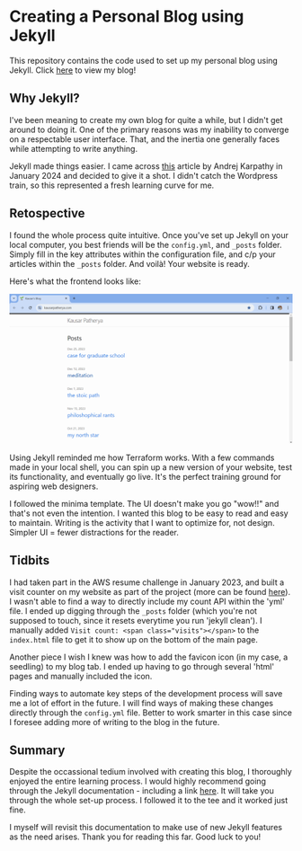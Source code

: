 # Creating a Personal Blog using Jekyll

This repository contains the code used to set up my personal blog using Jekyll. Click [here](https://kausarpatherya.com/) to view my blog!

## Why Jekyll?

I've been meaning to create my own blog for quite a while, but I didn't get around to doing it. One of the primary reasons was my inability to converge on a respectable user interface. That, and the inertia one generally faces while attempting to write anything.

Jekyll made things easier. I came across [this](https://karpathy.github.io/2014/07/01/switching-to-jekyll/) article by Andrej Karpathy in January 2024 and decided to give it a shot. I didn't catch the Wordpress train, so this represented a fresh learning curve for me.

## Retospective

I found the whole process quite intuitive. Once you've set up Jekyll on your local computer, you best friends will be the `config.yml`, and `_posts` folder. Simply fill in the key attributes within the configuration file, and c/p your articles within the `_posts` folder. And voilà! Your website is ready.

Here's what the frontend looks like:

![Blog landing page](public/pics/blog-landing-page.PNG)

Using Jekyll reminded me how Terraform works. With a few commands made in your local shell, you can spin up a new version of your website, test its functionality, and eventually go live. It's the perfect training ground for aspiring web designers.

I followed the minima template. The UI doesn't make you go "wow!!" and that's not even the intention. I wanted this blog to be easy to read and easy to maintain. Writing is the activity that I want to optimize for, not design. Simpler UI = fewer distractions for the reader.

## Tidbits

I had taken part in the AWS resume challenge in January 2023, and built a visit counter on my website as part of the project (more can be found [here](https://github.com/kpath1999/resume-frontend)). I wasn't able to find a way to directly include my count API within the 'yml' file. I ended up digging through the `_posts` folder (which you're not supposed to touch, since it resets everytime you run 'jekyll clean'). I manually added `Visit count: <span class="visits"></span>` to the `index.html` file to get it to show up on the bottom of the main page.

Another piece I wish I knew was how to add the favicon icon (in my case, a seedling) to my blog tab. I ended up having to go through several 'html' pages and manually included the icon.

Finding ways to automate key steps of the development process will save me a lot of effort in the future. I will find ways of making these changes directly through the `config.yml` file. Better to work smarter in this case since I foresee adding more of writing to the blog in the future.

## Summary

Despite the occassional tedium involved with creating this blog, I thoroughly enjoyed the entire learning process. I would highly recommend going through the Jekyll documentation - including a link [here](https://jekyllrb.com/docs/themes/). It will take you through the whole set-up process. I followed it to the tee and it worked just fine.

I myself will revisit this documentation to make use of new Jekyll features as the need arises. Thank you for reading this far. Good luck to you!
